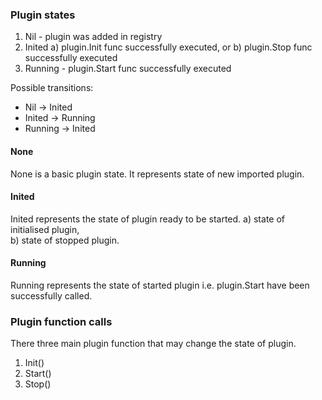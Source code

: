 ### Plugin states

1. Nil - plugin was added in registry
2. Inited 
   a) plugin.Init func successfully executed, or
   b) plugin.Stop func successfully executed
3. Running - plugin.Start func successfully executed

Possible transitions:
- Nil -> Inited 
- Inited -> Running 
- Running -> Inited

#### None

None is a basic plugin state. It represents state of new imported plugin.

#### Inited

Inited represents the state of plugin ready to be started.
a) state of initialised plugin,  
b) state of stopped plugin.

#### Running

Running represents the state of started plugin i.e. plugin.Start have been successfully called.

### Plugin function calls

There three main plugin function that may change the state of plugin.
1. Init()
2. Start()
3. Stop()

 
